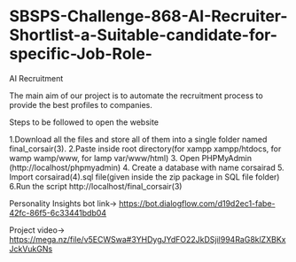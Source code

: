 # SBSPS-Challenge-868-AI-Recruiter-Shortlist-a-Suitable-candidate-for-specific-Job-Role-

AI Recruitment

The main aim of our project is to automate the recruitment process to provide the best profiles to companies. 


Steps to be followed to open the website

1.Download all the files and store all of them into a single folder named final_corsair(3).
2.Paste inside root directory(for xampp xampp/htdocs, for wamp wamp/www, for lamp var/www/html)
3. Open PHPMyAdmin (http://localhost/phpmyadmin)
4. Create a database with name corsairad
5. Import corsairad(4).sql file(given inside the zip package in SQL file folder)
6.Run the script http://localhost/final_corsair(3)


Personality Insights bot link->
https://bot.dialogflow.com/d19d2ec1-fabe-42fc-86f5-6c33441bdb04

Project video->
https://mega.nz/file/v5ECWSwa#3YHDygJYdFO22JkDSjil994RaG8klZXBKxJckVukGNs


